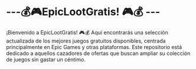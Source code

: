 # ---💰🎮EpicLootGratis! 🎮💰 ---
¡Bienvenido a EpicLootGratis! 🎮💰 Aquí encontrarás una selección actualizada de los mejores juegos gratuitos disponibles, centrada principalmente en Epic Games y otras plataformas. Este repositorio está dedicado a aquellos cazadores de ofertas que buscan ampliar su colección de juegos sin gastar un céntimo.
